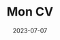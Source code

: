---
categories: []
container:
contributors: []
date: 2023-07-07
description:
image:
layout:
tags: []
title: Mon CV
version:
---